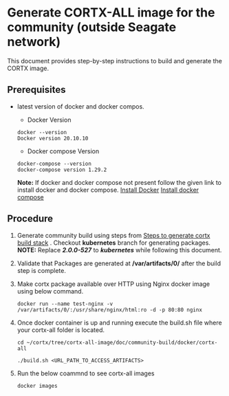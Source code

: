 # Generate CORTX-ALL image for the community (outside Seagate network)

This document provides step-by-step instructions to build and generate the CORTX image.

## Prerequisites

- latest version of docker and docker compos.
    -   Docker Version
    ```
    docker --version
    Docker version 20.10.10
    ```
    - Docker compose Version
    ```
    docker-compose --version
    docker-compose version 1.29.2
    ```

    **Note:** If docker and docker compose not present follow the given link to install docker and docker compose. [Install Docker](https://docs.docker.com/engine/install/centos/) [Install docker compose](https://docs.docker.com/compose/install/)
## Procedure

1. Generate community build using steps from [Steps to generate cortx build stack](https://github.com/Seagate/cortx/blob/main/doc/community-build/Generate-Cortx-Build-Stack.md)  . Checkout **kubernetes** branch for generating packages. **NOTE:** Replace ***2.0.0-527*** to ***kubernetes*** while following this document. 
    
2. Validate that Packages are generated at **/var/artifacts/0/** after the build step is complete. 

3. Make cortx package available over HTTP using Nginx docker image using below command.
    ```
    docker run --name test-nginx -v /var/artifacts/0/:/usr/share/nginx/html:ro -d -p 80:80 nginx
    ```
4. Once docker container is up and running execute the build.sh file where your cortx-all folder is located.
    ```
    cd ~/cortx/tree/cortx-all-image/doc/community-build/docker/cortx-all
    ```
    ```
    ./build.sh <URL_PATH_TO_ACCESS_ARTIFACTS>
    ```
5. Run the below coammnd to see cortx-all images
    ```
    docker images
    ```

